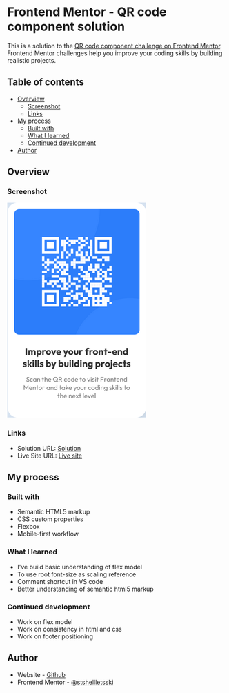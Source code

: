 # Frontend Mentor - QR code component solution

This is a solution to the [QR code component challenge on Frontend Mentor](https://www.frontendmentor.io/challenges/qr-code-component-iux_sIO_H). Frontend Mentor challenges help you improve your coding skills by building realistic projects. 

## Table of contents

- [Overview](#overview)
  - [Screenshot](#screenshot)
  - [Links](#links)
- [My process](#my-process)
  - [Built with](#built-with)
  - [What I learned](#what-i-learned)
  - [Continued development](#continued-development)
- [Author](#author)

## Overview

### Screenshot

![image](./images/qr-card.png)

### Links

- Solution URL: [Solution](https://github.com/stshellletsski/stshellletsski.github.io/tree/main/qr-code)
- Live Site URL: [Live site](https://stshellletsski.github.io/qr-code/index.html)

## My process

### Built with

- Semantic HTML5 markup
- CSS custom properties
- Flexbox
- Mobile-first workflow

### What I learned

- I've build basic understanding of flex model
- To use root font-size as scaling reference
- Comment shortcut in VS code
- Better understanding of semantic html5 markup

### Continued development

- Work on flex model
- Work on consistency in html and css
- Work on footer positioning

## Author

- Website - [Github](https://github.com/stshellletsski)
- Frontend Mentor - [@stshellletsski](https://www.frontendmentor.io/profile/stshellletsski)
